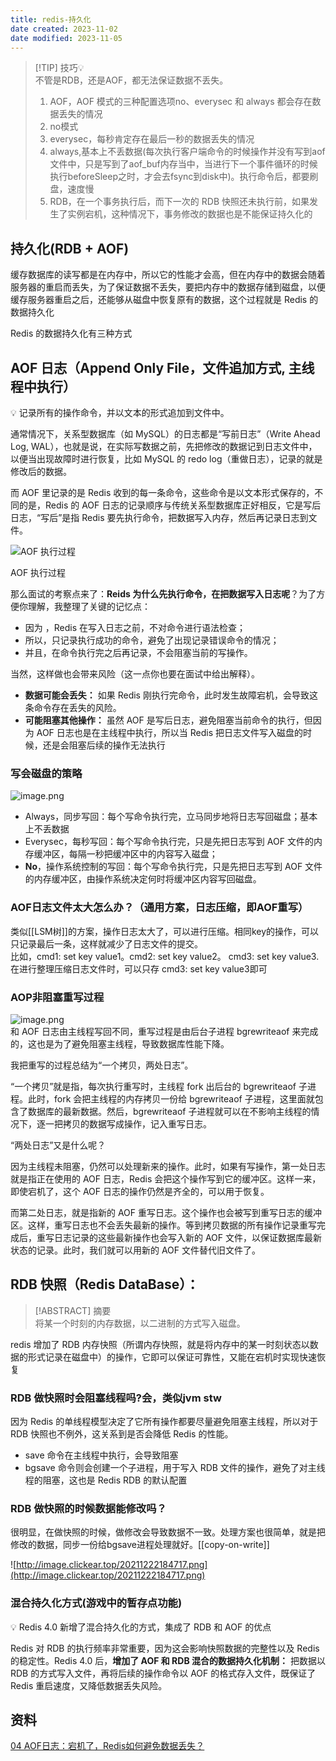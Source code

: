 ```yaml
---
title: redis-持久化
date created: 2023-11-02
date modified: 2023-11-05
---
```

> [!TIP] 技巧💡  
>  不管是RDB，还是AOF，都无法保证数据不丢失。
>  1. AOF，AOF 模式的三种配置选项no、everysec 和 always 都会存在数据丢失的情况
> 	 1. no模式
> 	 2. everysec，每秒肯定存在最后一秒的数据丢失的情况
> 	 3. always,基本上不丢数据(每次执行客户端命令的时候操作并没有写到aof文件中，只是写到了aof_buf内存当中，当进行下一个事件循环的时候执行beforeSleep之时，才会去fsync到disk中)。执行命令后，都要刷盘，速度慢
>  2. RDB，在一个事务执行后，而下一次的 RDB 快照还未执行前，如果发生了实例宕机，这种情况下，事务修改的数据也是不能保证持久化的

## 持久化(RDB + AOF)

缓存数据库的读写都是在内存中，所以它的性能才会高，但在内存中的数据会随着服务器的重启而丢失，为了保证数据不丢失，要把内存中的数据存储到磁盘，以便缓存服务器重启之后，还能够从磁盘中恢复原有的数据，这个过程就是 Redis 的数据持久化

Redis 的数据持久化有三种方式

## AOF 日志（Append Only File，文件追加方式, 主线程中执行）

<aside> 💡 记录所有的操作命令，并以文本的形式追加到文件中。

</aside>

通常情况下，关系型数据库（如 MySQL）的日志都是“写前日志”（Write Ahead Log, WAL），也就是说，在实际写数据之前，先把修改的数据记到日志文件中，以便当出现故障时进行恢复，比如 MySQL 的 redo log（重做日志），记录的就是修改后的数据。

而 AOF 里记录的是 Redis 收到的每一条命令，这些命令是以文本形式保存的，不同的是，Redis 的 AOF 日志的记录顺序与传统关系型数据库正好相反，它是写后日志，“写后”是指 Redis 要先执行命令，把数据写入内存，然后再记录日志到文件。

![AOF 执行过程](http://image.clickear.top/20211222184311.png)

AOF 执行过程

那么面试的考察点来了：**Reids 为什么先执行命令，在把数据写入日志呢**？为了方便你理解，我整理了关键的记忆点：

- 因为 ，Redis 在写入日志之前，不对命令进行语法检查；
- 所以，只记录执行成功的命令，避免了出现记录错误命令的情况；
- 并且，在命令执行完之后再记录，不会阻塞当前的写操作。

当然，这样做也会带来风险（这一点你也要在面试中给出解释）。

- **数据可能会丢失：** 如果 Redis 刚执行完命令，此时发生故障宕机，会导致这条命令存在丢失的风险。
- **可能阻塞其他操作：** 虽然 AOF 是写后日志，避免阻塞当前命令的执行，但因为 AOF 日志也是在主线程中执行，所以当 Redis 把日志文件写入磁盘的时候，还是会阻塞后续的操作无法执行

### 写会磁盘的策略

![image.png](http://image.clickear.top/20231105004845.png)

- Always，同步写回：每个写命令执行完，立马同步地将日志写回磁盘；基本上不丢数据
- Everysec，每秒写回：每个写命令执行完，只是先把日志写到 AOF 文件的内存缓冲区，每隔一秒把缓冲区中的内容写入磁盘；
- **No**，操作系统控制的写回：每个写命令执行完，只是先把日志写到 AOF 文件的内存缓冲区，由操作系统决定何时将缓冲区内容写回磁盘。

### AOF日志文件太大怎么办？（通用方案，日志压缩，即AOF重写）

类似[[LSM树]]的方案，操作日志太大了，可以进行压缩。相同key的操作，可以只记录最后一条，这样就减少了日志文件的提交。  
比如，cmd1: set key value1。cmd2: set key value2。 cmd3: set key value3.在进行整理压缩日志文件时，可以只存 cmd3: set key value3即可

### AOP非阻塞重写过程

![image.png](http://image.clickear.top/20231105005323.png)  
和 AOF 日志由主线程写回不同，重写过程是由后台子进程 bgrewriteaof 来完成的，这也是为了避免阻塞主线程，导致数据库性能下降。

我把重写的过程总结为“一个拷贝，两处日志”。

“一个拷贝”就是指，每次执行重写时，主线程 fork 出后台的 bgrewriteaof 子进程。此时，fork 会把主线程的内存拷贝一份给 bgrewriteaof 子进程，这里面就包含了数据库的最新数据。然后，bgrewriteaof 子进程就可以在不影响主线程的情况下，逐一把拷贝的数据写成操作，记入重写日志。

“两处日志”又是什么呢？

因为主线程未阻塞，仍然可以处理新来的操作。此时，如果有写操作，第一处日志就是指正在使用的 AOF 日志，Redis 会把这个操作写到它的缓冲区。这样一来，即使宕机了，这个 AOF 日志的操作仍然是齐全的，可以用于恢复。

而第二处日志，就是指新的 AOF 重写日志。这个操作也会被写到重写日志的缓冲区。这样，重写日志也不会丢失最新的操作。等到拷贝数据的所有操作记录重写完成后，重写日志记录的这些最新操作也会写入新的 AOF 文件，以保证数据库最新状态的记录。此时，我们就可以用新的 AOF 文件替代旧文件了。

## **RDB 快照（Redis DataBase）**：

> [!ABSTRACT] 摘要  
>  将某一个时刻的内存数据，以二进制的方式写入磁盘。

redis 增加了 RDB 内存快照（所谓内存快照，就是将内存中的某一时刻状态以数据的形式记录在磁盘中）的操作，它即可以保证可靠性，又能在宕机时实现快速恢复

### **RDB 做快照时会阻塞线程吗?会，类似jvm stw**

因为 Redis 的单线程模型决定了它所有操作都要尽量避免阻塞主线程，所以对于 RDB 快照也不例外，这关系到是否会降低 Redis 的性能。

- save 命令在主线程中执行，会导致阻塞
- bgsave 命令则会创建一个子进程，用于写入 RDB 文件的操作，避免了对主线程的阻塞，这也是 Redis RDB 的默认配置

### **RDB 做快照的时候数据能修改吗？**

很明显，在做快照的时候，做修改会导致数据不一致。处理方案也很简单，就是把修改的数据，同步一份给bgsave进程处理就好。[[copy-on-write]]

![http://image.clickear.top/20211222184717.png](http://image.clickear.top/20211222184717.png)

### **混合持久化方式(游戏中的暂存点功能)**

<aside> 💡 Redis 4.0 新增了混合持久化的方式，集成了 RDB 和 AOF 的优点

</aside>

Redis 对 RDB 的执行频率非常重要，因为这会影响快照数据的完整性以及 Redis 的稳定性。Redis 4.0 后，**增加了 AOF 和 RDB 混合的数据持久化机制：** 把数据以 RDB 的方式写入文件，再将后续的操作命令以 AOF 的格式存入文件，既保证了 Redis 重启速度，又降低数据丢失风险。

## 资料

[04 AOF日志：宕机了，Redis如何避免数据丢失？](https://learn.lianglianglee.com/%e4%b8%93%e6%a0%8f/Redis%20%e6%a0%b8%e5%bf%83%e6%8a%80%e6%9c%af%e4%b8%8e%e5%ae%9e%e6%88%98/04%20%20AOF%e6%97%a5%e5%bf%97%ef%bc%9a%e5%ae%95%e6%9c%ba%e4%ba%86%ef%bc%8cRedis%e5%a6%82%e4%bd%95%e9%81%bf%e5%85%8d%e6%95%b0%e6%8d%ae%e4%b8%a2%e5%a4%b1%ef%bc%9f.md)
